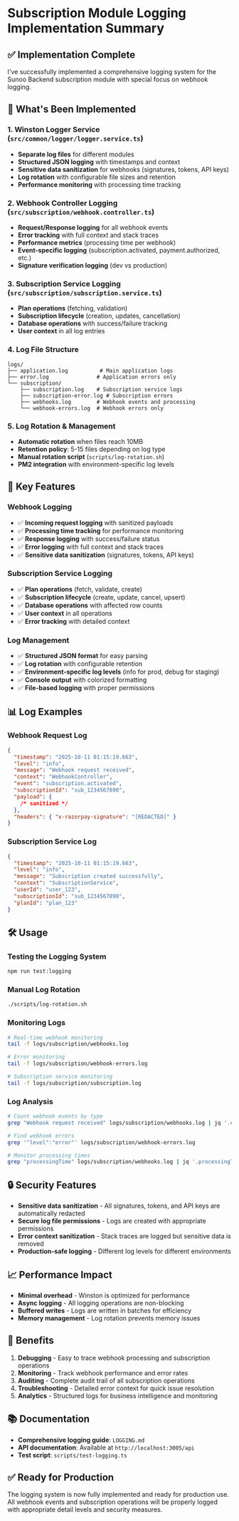 # Subscription Module Logging Implementation Summary

## ✅ Implementation Complete

I've successfully implemented a comprehensive logging system for the Sunoo Backend subscription module with special focus on webhook logging.

## 🚀 What's Been Implemented

### 1. **Winston Logger Service** (`src/common/logger/logger.service.ts`)

- **Separate log files** for different modules
- **Structured JSON logging** with timestamps and context
- **Sensitive data sanitization** for webhooks (signatures, tokens, API keys)
- **Log rotation** with configurable file sizes and retention
- **Performance monitoring** with processing time tracking

### 2. **Webhook Controller Logging** (`src/subscription/webhook.controller.ts`)

- **Request/Response logging** for all webhook events
- **Error tracking** with full context and stack traces
- **Performance metrics** (processing time per webhook)
- **Event-specific logging** (subscription.activated, payment.authorized, etc.)
- **Signature verification logging** (dev vs production)

### 3. **Subscription Service Logging** (`src/subscription/subscription.service.ts`)

- **Plan operations** (fetching, validation)
- **Subscription lifecycle** (creation, updates, cancellation)
- **Database operations** with success/failure tracking
- **User context** in all log entries

### 4. **Log File Structure**

```
logs/
├── application.log          # Main application logs
├── error.log               # Application errors only
└── subscription/
    ├── subscription.log    # Subscription service logs
    ├── subscription-error.log # Subscription errors
    ├── webhooks.log        # Webhook events and processing
    └── webhook-errors.log  # Webhook errors only
```

### 5. **Log Rotation & Management**

- **Automatic rotation** when files reach 10MB
- **Retention policy**: 5-15 files depending on log type
- **Manual rotation script** (`scripts/log-rotation.sh`)
- **PM2 integration** with environment-specific log levels

## 🔧 Key Features

### **Webhook Logging**

- ✅ **Incoming request logging** with sanitized payloads
- ✅ **Processing time tracking** for performance monitoring
- ✅ **Response logging** with success/failure status
- ✅ **Error logging** with full context and stack traces
- ✅ **Sensitive data sanitization** (signatures, tokens, API keys)

### **Subscription Service Logging**

- ✅ **Plan operations** (fetch, validate, create)
- ✅ **Subscription lifecycle** (create, update, cancel, upsert)
- ✅ **Database operations** with affected row counts
- ✅ **User context** in all operations
- ✅ **Error tracking** with detailed context

### **Log Management**

- ✅ **Structured JSON format** for easy parsing
- ✅ **Log rotation** with configurable retention
- ✅ **Environment-specific log levels** (info for prod, debug for staging)
- ✅ **Console output** with colorized formatting
- ✅ **File-based logging** with proper permissions

## 📊 Log Examples

### Webhook Request Log

```json
{
  "timestamp": "2025-10-11 01:15:19.663",
  "level": "info",
  "message": "Webhook request received",
  "context": "WebhookController",
  "event": "subscription.activated",
  "subscriptionId": "sub_1234567890",
  "payload": {
    /* sanitized */
  },
  "headers": { "x-razorpay-signature": "[REDACTED]" }
}
```

### Subscription Service Log

```json
{
  "timestamp": "2025-10-11 01:15:19.663",
  "level": "info",
  "message": "Subscription created successfully",
  "context": "SubscriptionService",
  "userId": "user_123",
  "subscriptionId": "sub_1234567890",
  "planId": "plan_123"
}
```

## 🛠️ Usage

### **Testing the Logging System**

```bash
npm run test:logging
```

### **Manual Log Rotation**

```bash
./scripts/log-rotation.sh
```

### **Monitoring Logs**

```bash
# Real-time webhook monitoring
tail -f logs/subscription/webhooks.log

# Error monitoring
tail -f logs/subscription/webhook-errors.log

# Subscription service monitoring
tail -f logs/subscription/subscription.log
```

### **Log Analysis**

```bash
# Count webhook events by type
grep "Webhook request received" logs/subscription/webhooks.log | jq '.event' | sort | uniq -c

# Find webhook errors
grep '"level":"error"' logs/subscription/webhook-errors.log

# Monitor processing times
grep "processingTime" logs/subscription/webhooks.log | jq '.processingTime' | sort -n
```

## 🔒 Security Features

- **Sensitive data sanitization** - All signatures, tokens, and API keys are automatically redacted
- **Secure log file permissions** - Logs are created with appropriate permissions
- **Error context sanitization** - Stack traces are logged but sensitive data is removed
- **Production-safe logging** - Different log levels for different environments

## 📈 Performance Impact

- **Minimal overhead** - Winston is optimized for performance
- **Async logging** - All logging operations are non-blocking
- **Buffered writes** - Logs are written in batches for efficiency
- **Memory management** - Log rotation prevents memory issues

## 🎯 Benefits

1. **Debugging** - Easy to trace webhook processing and subscription operations
2. **Monitoring** - Track webhook performance and error rates
3. **Auditing** - Complete audit trail of all subscription operations
4. **Troubleshooting** - Detailed error context for quick issue resolution
5. **Analytics** - Structured logs for business intelligence and monitoring

## 📚 Documentation

- **Comprehensive logging guide**: `LOGGING.md`
- **API documentation**: Available at `http://localhost:3005/api`
- **Test script**: `scripts/test-logging.ts`

## ✅ Ready for Production

The logging system is now fully implemented and ready for production use. All webhook events and subscription operations will be properly logged with appropriate detail levels and security measures.
